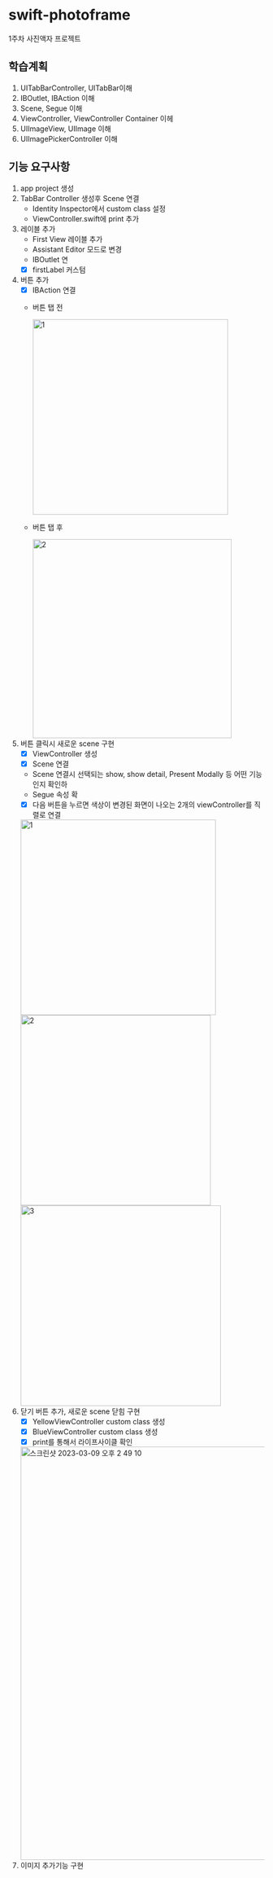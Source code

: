 # swift-photoframe
1주차 사진액자 프로젝트

## 학습계획
1. UITabBarController, UITabBar이해
2. IBOutlet, IBAction 이해
3. Scene, Segue 이해
4. ViewController, ViewController Container 이헤
5. UIImageView, UIImage 이해
6. UIImagePickerController 이해

## 기능 요구사항
1. app project 생성
2. TabBar Controller 생성후 Scene 연결
    - Identity Inspector에서 custom class 설정
    - ViewController.swift에 print 추가
3. 레이블 추가
    - First View 레이블 추가
    - Assistant Editor 모드로 변경
    - IBOutlet 연
    - [x] firstLabel 커스텀
4. 버튼 추가
    - [x] IBAction 연결
    - 버튼 탭 전
    
        <img width="384" alt="1" src="https://user-images.githubusercontent.com/86761640/223652431-fdd78e4a-99f9-42f7-97b1-d7e4b64da097.png">
    - 버튼 탭 후
    
        <img width="391" alt="2" src="https://user-images.githubusercontent.com/86761640/223652443-46d97d3e-0cf9-44c3-9fea-01bbd906604a.png">
5. 버튼 클릭시 새로운 scene 구현
    - [x] ViewController 생성
    - [x] Scene 연결
    - Scene 연결시 선택되는 show, show detail, Present Modally 등 어떤 기능인지 확인하
    - Segue 속성 확
    - [x] 다음 버튼을 누르면 색상이 변경된 화면이 나오는 2개의 viewController를 직렬로 연결
    <img width="384" alt="1" src="https://user-images.githubusercontent.com/86761640/223926682-9623cb19-fa5f-403f-b761-af415a566a19.png">
    <img width="374" alt="2" src="https://user-images.githubusercontent.com/86761640/223926689-41326983-a1f2-455e-9a3a-ede04917fffe.png">
    <img width="394" alt="3" src="https://user-images.githubusercontent.com/86761640/223926696-37c06533-535f-4234-b968-ead5467f7096.png">
6. 닫기 버튼 추가, 새로운 scene 닫힘 구현
    - [x] YellowViewController custom class 생성
    - [x] BlueViewController custom class 생성
    - [x] print를 통해서 라이프사이클 확인
    <img width="812" alt="스크린샷 2023-03-09 오후 2 49 10" src="https://user-images.githubusercontent.com/86761640/223932274-8e3602d5-eef0-457b-82e9-b46a9337c57d.png">
7. 이미지 추가기능 구현
